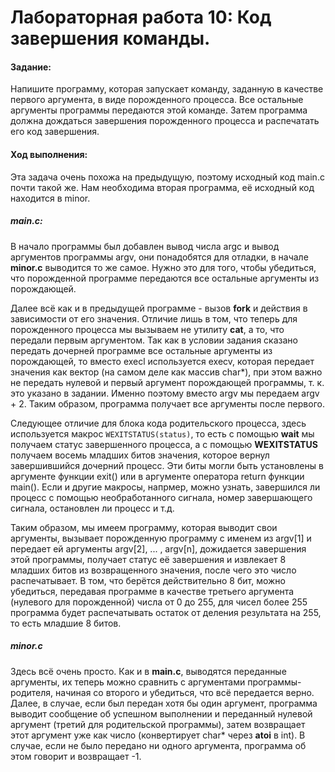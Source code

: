 # Лабораторная работа 10: Код завершения команды.
#### Задание:
Напишите программу, которая запускает команду, заданную в качестве первого аргумента, в виде порожденного процесса. Все остальные аргументы программы передаются этой команде. Затем программа должна дождаться завершения порожденного процесса и распечатать его код завершения.

#### Ход выполнения:

Эта задача очень похожа на предыдущую, поэтому исходный код main.c почти такой же. Нам необходима вторая программа, её исходный код находится в minor.

##### main.c:
В начало программы был добавлен вывод числа argc и вывод аргументов программы argv, они понадобятся для отладки, в начале **minor.c** выводится то же самое. Нужно это для того, чтобы убедиться, что порожденной программе передаются все остальные аргументы из порождающей.

Далее всё как и в предыдущей программе - вызов **fork** и действия в зависимости от его значения. Отличие лишь в том, что теперь для порожденного процесса мы вызываем не утилиту **cat**, а то, что передали первым аргументом. Так как в условии задания сказано передать дочерней программе все остальные аргументы из порождающей, то вместо execl используется execv, которая передает значения как вектор (на самом деле как массив char*), при этом важно не передать нулевой и первый аргумент порождающей программы, т. к. это указано в задании. Именно поэтому вместо argv мы передаем argv + 2. Таким образом, программа получает все аргументы после первого.

Следующее отличие для блока кода родительского процесса, здесь используется макрос ```WEXITSTATUS(status)```, то есть с помощью **wait** мы получаем статус завершенного процесса, а с помощью **WEXITSTATUS** получаем восемь младших битов значения, которое вернул завершившийся дочерний процесс. Эти биты могли быть установлены в аргументе функции exit() или в аргументе оператора return функции main(). Если и другие макросы, напрмер, можно узнать, завершился ли процесс с помощью необработанного сигнала, номер завершающего сигнала, остановлен ли процесс и т.д.

Таким образом, мы имеем программу, которая выводит свои аргументы, вызывает порожденную программу с именем из argv[1] и передает ей аргументы argv[2], ... , argv[n], дожидается завершения этой программы, получает статус её завершения и извлекает 8 младших битов из возвращенного значения, после чего это число распечатывает. В том, что берётся действительно 8 бит, можно убедиться, передавая программе в качестве третьего аргумента (нулевого для порожденной) числа от 0 до 255, для чисел более 255 программа будет распечатывать остаток от деления результата на 255, то есть младшие 8 битов.

##### minor.c
Здесь всё очень просто. Как и в **main.c**, выводятся переданные аргументы, их теперь можно сравнить с аргументами программы-родителя, начиная со второго и убедиться, что всё передается верно. Далее, в случае, если был передан хотя бы один аргумент, программа выводит сообщение об успешном выполнении и переданный нулевой аргумент (третий для родительской программы), затем возвращает этот аргумент уже как число (конвертирует char* через **atoi** в int). В случае, если не было передано ни одного аргумента, программа об этом говорит и возвращает -1.
